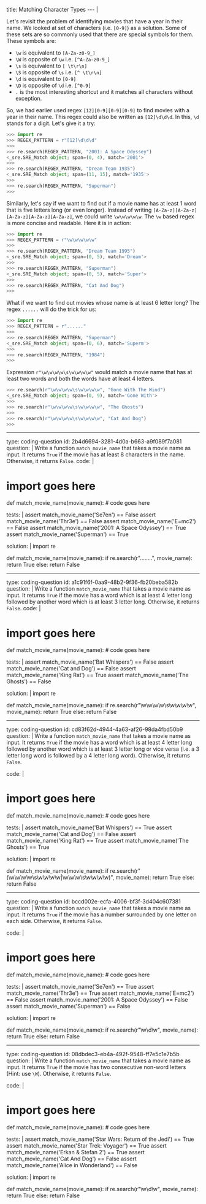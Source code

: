 title: Matching Character Types
--- |

  Let's revisit the problem of identifying movies that have a year in their name. We looked at set of characters (i.e. `[0-9]`) as a solution. Some of these sets are so commonly used that there are special symbols for them. These symbols are:

  * `\w` is equivalent to `[A-Za-z0-9_]`
  * `\W` is opposite of `\w` i.e. `[^A-Za-z0-9_]`
  * `\s` is equivalent to `[ \t\r\n]`
  * `\S` is opposite of `\s` i.e. `[^ \t\r\n]`
  * `\d` is equivalent to `[0-9]`
  * `\D` is opposite of `\d` i.e. `[^0-9]`
  * `.` is the most interesting shortcut and it matches all characters without exception.

  So, we had earlier used regex `[12][0-9][0-9][0-9]` to find movies with a year in their name. This regex could also be written as `[12]\d\d\d`. In this, `\d` stands for a digit. Let's give it a try:

  ```Python
  >>> import re
  >>> REGEX_PATTERN = r"[12]\d\d\d"
  >>>
  >>> re.search(REGEX_PATTERN, "2001: A Space Odyssey")
  <_sre.SRE_Match object; span=(0, 4), match='2001'>
  >>>
  >>> re.search(REGEX_PATTERN, "Dream Team 1935")
  <_sre.SRE_Match object; span=(11, 15), match='1935'>
  >>>
  >>> re.search(REGEX_PATTERN, "Superman")
  >>>
  ```

  Similarly, let's say if we want to find out if a movie name has at least 1 word that is five letters long (or even longer). Instead of writing `[A-Za-z][A-Za-z][A-Za-z][A-Za-z][A-Za-z]`, we could write `\w\w\w\w\w`. The `\w` based regex is more concise and readable. Here it is in action:

  ```Python
  >>> import re
  >>> REGEX_PATTERN = r"\w\w\w\w\w"
  >>>
  >>> re.search(REGEX_PATTERN, "Dream Team 1995")
  <_sre.SRE_Match object; span=(0, 5), match='Dream'>
  >>>
  >>> re.search(REGEX_PATTERN, "Superman")
  <_sre.SRE_Match object; span=(0, 5), match='Super'>
  >>>
  >>> re.search(REGEX_PATTERN, "Cat And Dog")
  >>>
  ```

  What if we want to find out movies whose name is at least 6 letter long? The regex `......` will do the trick for us:

  ```Python
  >>> import re
  >>> REGEX_PATTERN = r"......"
  >>>
  >>> re.search(REGEX_PATTERN, "Superman")
  <_sre.SRE_Match object; span=(0, 6), match='Superm'>
  >>>
  >>> re.search(REGEX_PATTERN, "1984")
  >>>
  ```

  Expression `r"\w\w\w\w\s\w\w\w\w"` would match a movie name that has at least two words and both the words have at least 4 letters.

  ```Python
  >>> re.search(r"\w\w\w\w\s\w\w\w\w", "Gone With The Wind")
  <_sre.SRE_Match object; span=(0, 9), match='Gone With'>
  >>>
  >>> re.search(r"\w\w\w\w\s\w\w\w\w", "The Ghosts")
  >>>
  >>> re.search(r"\w\w\w\w\s\w\w\w\w", "Cat And Dog")
  >>>
  ```

---
type: coding-question
id: 2b4d6694-3281-4d0a-b663-a9f089f7a081
question: |
  Write a function `match_movie_name` that takes a movie name as input. It returns `True` if the movie has at least 8 characters in the name. Otherwise, it returns `False`.
code: |
  # import goes here

  def match_movie_name(movie_name):
      # code goes here

tests: |
  assert match_movie_name('Se7en') == False
  assert match_movie_name('Thr3e') == False
  assert match_movie_name('E=mc2') == False
  assert match_movie_name('2001: A Space Odyssey') == True
  assert match_movie_name('Superman') == True

solution: |
  import re

  def match_movie_name(movie_name):
      if re.search(r"........", movie_name):
          return True
      else:
          return False


---
type: coding-question
id: a1c91f6f-0aa9-48b2-9f36-fb20beba582b
question: |
  Write a function `match_movie_name` that takes a movie name as input. It returns `True` if the movie has a word which is at least 4 letter long followed by another word which is at least 3 letter long. Otherwise, it returns `False`.
code: |
  # import goes here

  def match_movie_name(movie_name):
      # code goes here

tests: |
  assert match_movie_name('Bat Whispers') == False
  assert match_movie_name('Cat and Dog') == False
  assert match_movie_name('King Rat') == True
  assert match_movie_name('The Ghosts') == False

solution: |
  import re

  def match_movie_name(movie_name):
      if re.search(r"\w\w\w\w\s\w\w\w\w", movie_name):
          return True
      else:
          return False



---
type: coding-question
id: cd83f62d-4944-4a63-af26-98da4fbd50b9
question: |
  Write a function `match_movie_name` that takes a movie name as input. It returns `True` if the movie has a word which is at least 4 letter long followed by another word which is at least 3 letter long or vice versa (i.e. a 3 letter long word is followed by a 4 letter long word). Otherwise, it returns `False`.

code: |
  # import goes here

  def match_movie_name(movie_name):
      # code goes here

tests: |
  assert match_movie_name('Bat Whispers') == True
  assert match_movie_name('Cat and Dog') == False
  assert match_movie_name('King Rat') == True
  assert match_movie_name('The Ghosts') == True

solution: |
  import re

  def match_movie_name(movie_name):
      if re.search(r"(\w\w\w\w\s\w\w\w\w|\w\w\w\s\w\w\w\w)", movie_name):
          return True
      else:
          return False

---
type: coding-question
id: bccd002e-ecfa-4006-bf3f-3d404c607381
question: |
  Write a function `match_movie_name` that takes a movie name as input. It returns `True` if the movie has a number surrounded by one letter on each side. Otherwise, it returns `False`.

code: |
  # import goes here

  def match_movie_name(movie_name):
      # code goes here

tests: |
  assert match_movie_name('Se7en') == True
  assert match_movie_name('Thr3e') == True
  assert match_movie_name('E=mc2') == False
  assert match_movie_name('2001: A Space Odyssey') == False
  assert match_movie_name('Superman') == False

solution: |
  import re

  def match_movie_name(movie_name):
      if re.search(r"\w\d\w", movie_name):
          return True
      else:
          return False

---
type: coding-question
id: 08dbdec3-eb4a-492f-9548-ff7e5c1e7b5b
question: |
  Write a function `match_movie_name` that takes a movie name as input. It returns `True` if the movie has two consecutive non-word letters (Hint: use `\W`). Otherwise, it returns `False`.

code: |
  # import goes here

  def match_movie_name(movie_name):
      # code goes here

tests: |
  assert match_movie_name('Star Wars: Return of the Jedi') == True
  assert match_movie_name('Star Trek: Voyager') == True
  assert match_movie_name('Erkan & Stefan 2') == True
  assert match_movie_name('Cat And Dog') == False
  assert match_movie_name('Alice in Wonderland') == False

solution: |
  import re

  def match_movie_name(movie_name):
      if re.search(r"\w\d\w", movie_name):
          return True
      else:
          return False
